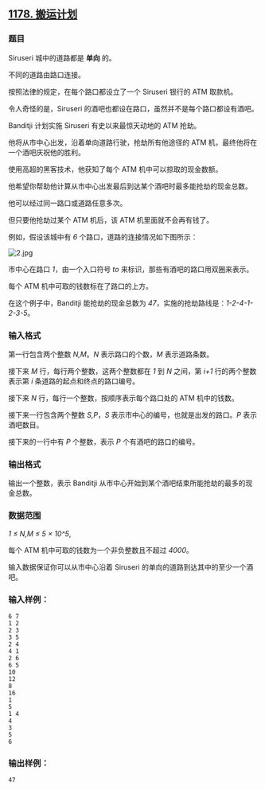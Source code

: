 ## [1178. 搬运计划](https://www.acwing.com/problem/content/1180/)

### 题目

Siruseri 城中的道路都是 **单向** 的。

不同的道路由路口连接。

按照法律的规定，在每个路口都设立了一个 Siruseri 银行的 ATM 取款机。

令人奇怪的是，Siruseri 的酒吧也都设在路口，虽然并不是每个路口都设有酒吧。

Banditji 计划实施 Siruseri 有史以来最惊天动地的 ATM 抢劫。

他将从市中心出发，沿着单向道路行驶，抢劫所有他途径的 ATM 机，最终他将在一个酒吧庆祝他的胜利。

使用高超的黑客技术，他获知了每个 ATM 机中可以掠取的现金数额。

他希望你帮助他计算从市中心出发最后到达某个酒吧时最多能抢劫的现金总数。

他可以经过同一路口或道路任意多次。

但只要他抢劫过某个 ATM 机后，该 ATM 机里面就不会再有钱了。

例如，假设该城中有 *6* 个路口，道路的连接情况如下图所示：

 ![2.jpg](https://cdn.acwing.com/media/article/image/2019/11/27/19_c45bc2dc10-2.jpg)

市中心在路口 *1*，由一个入口符号 *to* 来标识，那些有酒吧的路口用双圈来表示。

每个 ATM 机中可取的钱数标在了路口的上方。

在这个例子中，Banditji 能抢劫的现金总数为 *47*，实施的抢劫路线是：*1-2-4-1-2-3-5*。

### 输入格式

第一行包含两个整数 *N,M*。*N* 表示路口的个数，*M* 表示道路条数。

接下来 *M* 行，每行两个整数，这两个整数都在 *1* 到 *N* 之间，第 *i+1* 行的两个整数表示第 *i* 条道路的起点和终点的路口编号。

接下来 *N* 行，每行一个整数，按顺序表示每个路口处的 ATM 机中的钱数。

接下来一行包含两个整数 *S,P*，*S* 表示市中心的编号，也就是出发的路口。*P* 表示酒吧数目。

接下来的一行中有 *P* 个整数，表示 *P* 个有酒吧的路口的编号。

### 输出格式

输出一个整数，表示 Banditji 从市中心开始到某个酒吧结束所能抢劫的最多的现金总数。

### 数据范围

*1 ≤ N,M ≤ 5 × 10^5*,

每个 ATM 机中可取的钱数为一个非负整数且不超过 *4000*。

输入数据保证你可以从市中心沿着 Siruseri 的单向的道路到达其中的至少一个酒吧。

### 输入样例：

```
6 7
1 2
2 3
3 5
2 4
4 1
2 6
6 5
10
12
8
16
1
5
1 4
4
3
5
6
```

### 输出样例：

```
47
```
